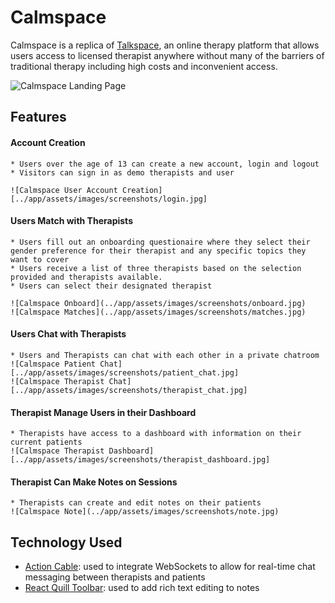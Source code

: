 # Calmspace
Calmspace is a replica of [Talkspace](https://www.talkspace.com/), an online therapy platform that allows users access to licensed therapist anywhere without many of the barriers of traditional therapy including high costs and inconvenient access. 

![Calmspace Landing Page](../app/assets/images/screenshots/home.jpg)

## Features
#### Account Creation
    * Users over the age of 13 can create a new account, login and logout 
    * Visitors can sign in as demo therapists and user 

    ![Calmspace User Account Creation][../app/assets/images/screenshots/login.jpg]

#### Users Match with Therapists
    * Users fill out an onboarding questionaire where they select their gender preference for their therapist and any specific topics they want to cover 
    * Users receive a list of three therapists based on the selection provided and therapists available. 
    * Users can select their designated therapist

    ![Calmspace Onboard](../app/assets/images/screenshots/onboard.jpg)
    ![Calmspace Matches](../app/assets/images/screenshots/matches.jpg)

#### Users Chat with Therapists 
    * Users and Therapists can chat with each other in a private chatroom  
    ![Calmspace Patient Chat][../app/assets/images/screenshots/patient_chat.jpg]
    ![Calmspace Therapist Chat][../app/assets/images/screenshots/therapist_chat.jpg]

#### Therapist Manage Users in their Dashboard 
    * Therapists have access to a dashboard with information on their current patients 
    ![Calmspace Therapist Dashboard][../app/assets/images/screenshots/therapist_dashboard.jpg]

#### Therapist Can Make Notes on Sessions
    * Therapists can create and edit notes on their patients
    ![Calmspace Note](../app/assets/images/screenshots/note.jpg)

## Technology Used 
* [Action Cable](https://github.com/rails/rails/tree/master/actioncable): used to integrate WebSockets to allow for real-time chat messaging between therapists and patients  
* [React Quill Toolbar](https://quilljs.com/docs/modules/toolbar/): used to add rich text editing to notes